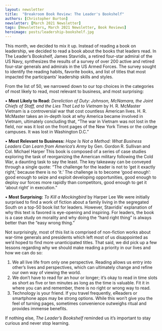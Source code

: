 ```yaml
---
layout: newsletter
title:  "Breakroom Book Review: The Leader's Bookshelf"
authors: [Christopher Burton]
newsletter: [March 2021 Newsletter]
tags: [Newsletters, March 2021 Newsletter, Book Reviews]
heroimage: posts/leadership-bookshelf.jpg
---
```


This month, we decided to mix it up. Instead of reading a book on leadership, we decided to read a book about the books that leaders read. In The Leader’s Bookshelf, James Stavridis, a retired four-star admiral of the US Navy, synthesizes the results of a survey of over 200 active and retired four-star generals and admirals in the US Armed Forces. The survey sought to identify the reading habits, favorite books, and list of titles that most impacted the participants’ leadership skills and styles.

From the list of 50, we narrowed down to our top choices in the categories of most likely to read, most relevant to business, and most surprising: 

•	<b>Most Likely to Read:</b> <i>Dereliction of Duty: Johnson, McNamara, the Joint Chiefs of Staff, and the Lies That Led to Vietnam</i> by H. R. McMaster
Vietnam is a controversial war that cost countless American lives. H. R. McMaster takes an in-depth look at why America became involved in Vietnam, ultimately concluding that, “The war in Vietnam was not lost in the field, nor was it lost on the front pages of the New York Times or the college campuses. It was lost in Washington D.C.”<br>

•	<b>Most Relevant to Business:</b> <i>Hope Is Not a Method: What Business Leaders Can Learn from America’s Army</i> by Gen. Gordon R. Sullivan and Col. Michael Harper
This book is composed of a series of case studies exploring the task of reorganizing the American military following the Cold War, a daunting task to say the least. The key  takeaway can be conveyed through a single quote: “The challenge for the leader is not to ‘get it exactly right,’ because there is no ‘it.’ The challenge is to become ‘good enough’: good enough to seize and exploit developing opportunities, good enough to deploy our forces more rapidly than competitors, good enough to get it ‘about right’ in execution.”<br> 

•	<b>Most Surprising:</b> <i>To Kill a Mockingbird</i> by Harper Lee
We were initially surprised to find a work of fiction about a family living in the segregated South on a top-50 book list for leaders. However, Stavridis’ explanation of why this text is favored is eye-opening and inspiring. For leaders, the book is a case study on morality and why doing the “hard right thing” is always better than the “easy wrong thing.”<br>

Not surprisingly, most of this list is comprised of non-fiction works about war-time generals and presidents which left most of us disappointed as we’d hoped to find more unanticipated titles. That said, we did pick up a few lessons regarding why we should make reading a priority in our lives and how we can do so:

1.	We all live life from only one perspective. Reading allows us entry into other’s lives and perspectives, which can ultimately change and refine our own way of viewing the world.<br>
2.	We don’t have to read for an hour or longer; it’s okay to read in time slots as short as five or ten minutes as long as the time is valuable. Fit it in where you can and remember, there is no right or wrong way to read.<br>
3.	Technology is your friend. If you travel frequently, eReaders or smartphone apps may be strong options. While this won’t give you the feel of turning pages, sometimes convenience outweighs ritual and provides immense benefits.<br>

If nothing else, <i>The Leader’s Bookshelf</i> reminded us it’s important to stay curious and never stop learning.
